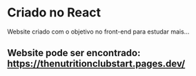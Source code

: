 # Criado no React

Website criado com o objetivo no front-end para estudar mais...

## Website pode ser encontrado: https://thenutritionclubstart.pages.dev/
